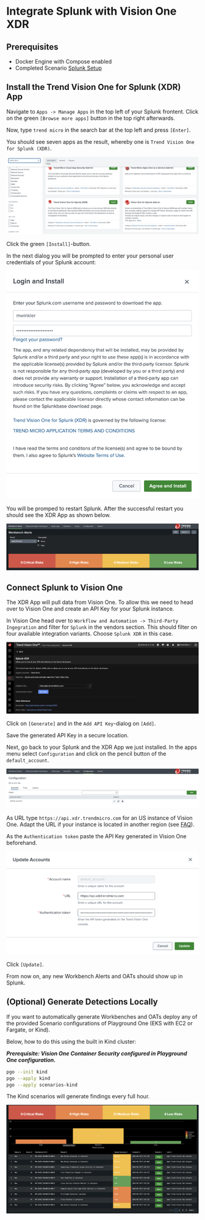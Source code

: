 # Integrate Splunk with Vision One XDR

## Prerequisites

- Docker Engine with Compose enabled
- Completed Scenario [Splunk Setup](splunk-setup.md)

## Install the Trend Vision One for Splunk (XDR) App

Navigate to `Apps -> Manage Apps` in the top left of your Splunk frontent. Click on the green `[Browse more apps]` button in the top right afterwards.

Now, type `trend micro` in the search bar at the top left and press `[Enter]`.

You should see seven apps as the result, whereby one is `Trend Vision One for Splunk (XDR)`.

![alt text](images/splunk-app-v1xdr-01.png "App")

Click the green `[Install]`-button.

In the next dialog you will be prompted to enter your personal user credentials of your Splunk account:

![alt text](images/splunk-app-v1xdr-02.png "App")

You will be promped to restart Splunk. After the successful restart you should see the XDR App as shown below.

![alt text](images/splunk-app-v1xdr-04.png "App")

## Connect Splunk to Vision One

The XDR App will pull data from Vision One. To allow this we need to head over to Vision One and create an API Key for your Splunk instance.

In Vision One head over to `Workflow and Automation -> Third-Party Ingegration` and filter for `Splunk` in the vendors section. This should filter on four available integration variants. Choose `Splunk XDR` in this case.

![alt text](images/splunk-app-v1xdr-05.png "Integration")

Click on `[Generate]` and in the `Add API Key`-dialog on `[Add]`.

Save the generated API Key in a secure location.

Next, go back to your Splunk and the XDR App we just installed. In the apps menu select `Configuration` and click on the pencil button of the `default_account`.

![alt text](images/splunk-app-v1xdr-07.png "Integration")

As URL type `https://api.xdr.trendmicro.com` for an US instance of Vision One. Adapt the URL if your instance is located in another region (see [FAQ](../../../faq.md#know-how-to-check-the-region-and-data-center-location-details-in-trend-vision-one)).

As the `Authentication token` paste the API Key generated in Vision One beforehand.

![alt text](images/splunk-app-v1xdr-08.png "Integration")

Click `[Update]`.

From now on, any new Workbench Alerts and OATs should show up in Splunk.

## (Optional) Generate Detections Locally

If you want to automatically generate Workbenches and OATs deploy any of the provided Scenario configurations of Playground One (EKS with EC2 or Fargate, or Kind).

Below, how to do this using the built in Kind cluster:

***Prerequisite: Vision One Container Security configured in Playground One configuration.***

```sh
pgo --init kind
pgo --apply kind
pgo --apply scenarios-kind
```

The Kind scenarios will generate findings every full hour.

![alt text](images/splunk-app-v1xdr-09.png "Splunk")
